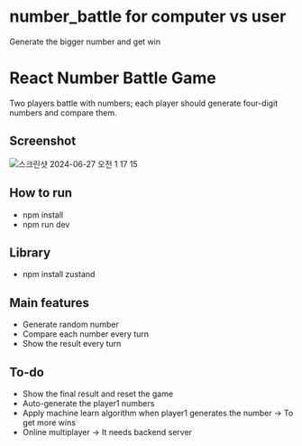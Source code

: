 # number_battle for computer vs user

Generate the bigger number and get win

# React Number Battle Game

Two players battle with numbers; each player should generate four-digit numbers and compare them.

## Screenshot

![스크린샷 2024-06-27 오전 1 17 15](https://github.com/midi79/number_battle/assets/19512435/85d031a5-1a2e-4bd7-bba2-04e17c58c333)

## How to run

-   npm install
-   npm run dev

## Library

-   npm install zustand

## Main features

-   Generate random number
-   Compare each number every turn
-   Show the result every turn

## To-do

-   Show the final result and reset the game
-   Auto-generate the player1 numbers
-   Apply machine learn algorithm when player1 generates the number -> To get more wins
-   Online multiplayer -> It needs backend server
